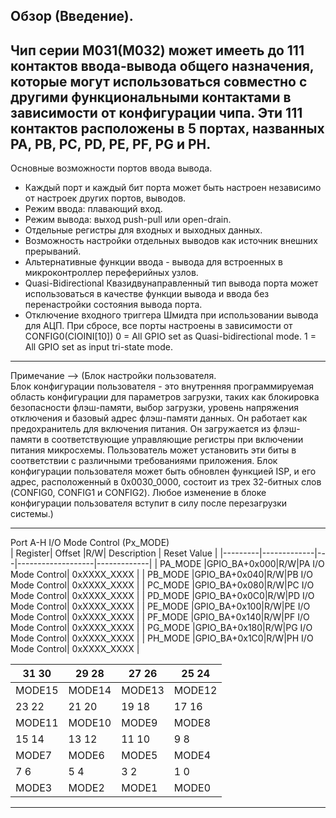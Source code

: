   
## Обзор (Введение).
Чип серии M031(М032) может имееть до 111 контактов ввода-вывода общего назначения, которые могут использоваться совместно
с другими функциональными контактами в зависимости от конфигурации чипа. Эти 111 контактов расположены в 5 портах, названных
PA, PB, PC, PD, PE, PF, PG и PH. 
---  
Основные возможности портов ввода вывода.  
- Каждый порт и каждый бит порта может быть настроен независимо от настроек других портов, выводов.
- Режим ввода: плавающий вход.
- Режим вывода: выход push-pull или open-drain.
- Отдельные регистры для входных и выходных данных.
- Возможность настройки отдельных выводов как источник внешних прерываний.
- Альтернативные функции ввода - вывода для встроенных в микроконтроллер переферийных узлов.
- Quasi-Bidirectional Квазидвунаправленный тип вывода порта может использоваться в качестве функции вывода и ввода без
  перенастройки состояния вывода порта.
- Отключение входного триггера Шмидта при использовании вывода для АЦП.
При сбросе, все порты настроены в зависимости от CONFIG0(CIOINI[10]) 
0 = All GPIO set as Quasi-bidirectional mode.
1 = All GPIO set as input tri-state mode.
---  
  Примечание --> (Блок настройки пользователя.  
Блок конфигурации пользователя - это внутренняя программируемая область конфигурации для параметров загрузки, таких как 
блокировка безопасности флэш-памяти, выбор загрузки, уровень напряжения отключения и базовый адрес флэш-памяти данных.
Он работает как предохранитель для включения питания. Он загружается из флэш-памяти в соответствующие управляющие регистры 
при включении питания микросхемы. Пользователь может установить эти биты в соответствии с различными требованиями приложения.
Блок конфигурации пользователя может быть обновлен функцией ISP, и его адрес, расположенный в 0x0030_0000, состоит из трех
32-битных слов (CONFIG0, CONFIG1 и CONFIG2). Любое изменение в блоке конфигурации пользователя вступит в силу после 
перезагрузки системы.)  
***
  Port A-H I/O Mode Control (Px_MODE)  
 | Register|    Offset   |R/W|    Description    | Reset Value |
 |---------|-------------|---|-------------------|-------------|
 | PA_MODE |GPIO_BA+0x000|R/W|PA I/O Mode Control| 0xXXXX_XXXX |
 | PB_MODE |GPIO_BA+0x040|R/W|PB I/O Mode Control| 0xXXXX_XXXX |
 | PC_MODE |GPIO_BA+0x080|R/W|PC I/O Mode Control| 0xXXXX_XXXX |
 | PD_MODE |GPIO_BA+0x0C0|R/W|PD I/O Mode Control| 0xXXXX_XXXX |
 | PE_MODE |GPIO_BA+0x100|R/W|PE I/O Mode Control| 0xXXXX_XXXX |
 | PF_MODE |GPIO_BA+0x140|R/W|PF I/O Mode Control| 0xXXXX_XXXX |
 | PG_MODE |GPIO_BA+0x180|R/W|PG I/O Mode Control| 0xXXXX_XXXX |
 | PH_MODE |GPIO_BA+0x1C0|R/W|PH I/O Mode Control| 0xXXXX_XXXX |

 |31 30  |29 28  |27 26  |25 24 |
 |-------|-------|-------|------|
 |MODE15 |MODE14 |MODE13 |MODE12|
 |23 22  |21 20  |19 18  |17 16 |
 |MODE11 |MODE10 |MODE9  |MODE8 |
 |15 14  |13 12  |11 10  | 9 8  |
 |MODE7  |MODE6  |MODE5  |MODE4 |
 |7 6    | 5 4   | 3 2   | 1 0  |
 |MODE3  |MODE2  |MODE1  |MODE0 |  
***
